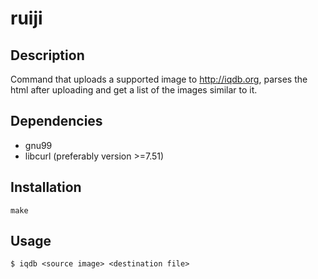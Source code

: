 # ruiji

## Description
Command that uploads a supported image to http://iqdb.org,
parses the html after uploading and get a list of the images similar to it.

## Dependencies
 - gnu99
 - libcurl (preferably version >=7.51)

## Installation
```
make
```

## Usage
```
$ iqdb <source image> <destination file>
```
